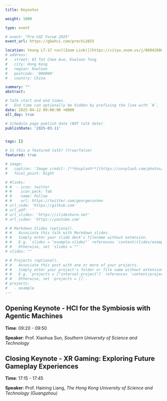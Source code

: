 ```yaml
---
title: Keynotes

weight: 1000

type: event

# event: "Pre-CHI Forum 2025"
event_url: https://gbahci.com/prechi2025

location: Yeung LT-17 <u>[(Zoom Link)](https://cityu.zoom.us/j/86042888488?pwd=VaJZhAsi3YwtOVaHGFqkimYe0yYLIs.1)</u>
# address:
#   street: 83 Tat Chee Ave, Kowloon Tong
#   city: Hong Kong
#   region: Kowloon
#   postcode: '000000'
#   country: China

summary: ""
abstract:

# Talk start and end times.
#   End time can optionally be hidden by prefixing the line with `#`.
date: 2025-04-12 09:00:00 +0800
all_day: true

# Schedule page publish date (NOT talk date).
publishDate: '2025-03-11'


tags: []

# Is this a featured talk? (true/false)
featured: true

# image:
#   caption: 'Image credit: [**Unsplash**](https://unsplash.com/photos/bzdhc5b3Bxs)'
#   focal_point: Right

# #links:
# #  - icon: twitter
# #    icon_pack: fab
# #    name: Follow
# #    url: https://twitter.com/georgecushen
# url_code: 'https://github.com'
# url_pdf: ''
# url_slides: 'https://slideshare.net'
# url_video: 'https://youtube.com'

# # Markdown Slides (optional).
# #   Associate this talk with Markdown slides.
# #   Simply enter your slide deck's filename without extension.
# #   E.g. `slides = "example-slides"` references `content/slides/example-slides.md`.
# #   Otherwise, set `slides = ""`.
# slides: ""

# # Projects (optional).
# #   Associate this post with one or more of your projects.
# #   Simply enter your project's folder or file name without extension.
# #   E.g. `projects = ["internal-project"]` references `content/project/deep-learning/index.md`.
# #   Otherwise, set `projects = []`.
# projects:
#   - example
---
```


## Opening Keynote - HCI for the Symbiosis with Agentic Machines

**Time**: 09:20 - 09:50

**Speaker**: Prof. Xiaohua Sun, *Southern University of Science and Technology*


## Closing Keynote - XR Gaming: Exploring Future Gameplay Experiences

**Time**: 17:15 - 17:45

**Speaker**: Prof. Haining Liang, *The Hong Kong University of Science and Technology (Guangzhou)*